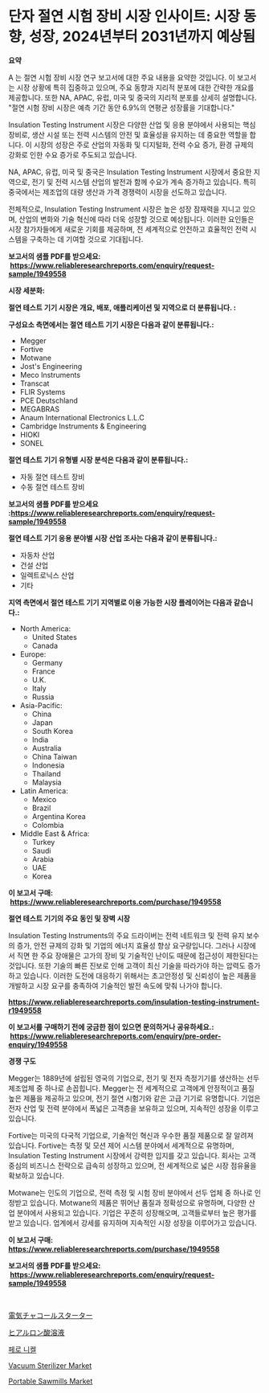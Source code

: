 <p><h1>단자 절연 시험 장비 시장 인사이트: 시장 동향, 성장, 2024년부터 2031년까지 예상됨</h1></p><p><strong>요약</strong></p>
<p><p>A 는 절연 시험 장비 시장 연구 보고서에 대한 주요 내용을 요약한 것입니다. 이 보고서는 시장 상황에 특히 집중하고 있으며, 주요 동향과 지리적 분포에 대한 간략한 개요를 제공합니다. 또한 NA, APAC, 유럽, 미국 및 중국의 지리적 분포를 상세히 설명합니다. "절연 시험 장비 시장은 예측 기간 동안 6.9%의 연평균 성장률을 기대합니다."</p><p>Insulation Testing Instrument 시장은 다양한 산업 및 응용 분야에서 사용되는 핵심 장비로, 생산 시설 또는 전력 시스템의 안전 및 효율성을 유지하는 데 중요한 역할을 합니다. 이 시장의 성장은 주로 산업의 자동화 및 디지털화, 전력 수요 증가, 환경 규제의 강화로 인한 수요 증가로 주도되고 있습니다.</p><p>NA, APAC, 유럽, 미국 및 중국은 Insulation Testing Instrument 시장에서 중요한 지역으로, 전기 및 전력 시스템 산업의 발전과 함께 수요가 계속 증가하고 있습니다. 특히 중국에서는 제조업의 대량 생산과 가격 경쟁력이 시장을 선도하고 있습니다.</p><p>전체적으로, Insulation Testing Instrument 시장은 높은 성장 잠재력을 지니고 있으며, 산업의 변화와 기술 혁신에 따라 더욱 성장할 것으로 예상됩니다. 이러한 요인들은 시장 참가자들에게 새로운 기회를 제공하며, 전 세계적으로 안전하고 효율적인 전력 시스템을 구축하는 데 기여할 것으로 기대됩니다.</p></p>
<p><strong>보고서의 샘플 PDF를 받으세요: &nbsp;<a href="https://www.reliableresearchreports.com/enquiry/request-sample/1949558">https://www.reliableresearchreports.com/enquiry/request-sample/1949558</a></strong></p>
<p><strong>시장 세분화:</strong></p>
<p><strong> 절연 테스트 기기 시장은 개요, 배포, 애플리케이션 및 지역으로 더 분류됩니다. :</strong></p>
<p><strong>구성요소 측면에서는 절연 테스트 기기 시장은 다음과 같이 분류됩니다.:</strong></p>
<p><ul><li>Megger</li><li>Fortive</li><li>Motwane</li><li>Jost's Engineering</li><li>Meco Instruments</li><li>Transcat</li><li>FLIR Systems</li><li>PCE Deutschland</li><li>MEGABRAS</li><li>Anaum International Electronics L.L.C</li><li>Cambridge Instruments & Engineering</li><li>HIOKI</li><li>SONEL</li></ul></p>
<p><strong> 절연 테스트 기기 유형별 시장 분석은 다음과 같이 분류됩니다.:</strong></p>
<p><ul><li>자동 절연 테스트 장비</li><li>수동 절연 테스트 장비</li></ul></p>
<p><strong>보고서의 샘플 PDF를 받으세요 :<a href="https://www.reliableresearchreports.com/enquiry/request-sample/1949558">https://www.reliableresearchreports.com/enquiry/request-sample/1949558</a></strong></p>
<p><strong> 절연 테스트 기기 응용 분야별 시장 산업 조사는 다음과 같이 분류됩니다.:</strong></p>
<p><ul><li>자동차 산업</li><li>건설 산업</li><li>일렉트로닉스 산업</li><li>기타</li></ul></p>
<p><strong>지역 측면에서 절연 테스트 기기 지역별로 이용 가능한 시장 플레이어는 다음과 같습니다.:</strong></p>
<p><ul>
    <li>
        North America:
        <ul>
            <li>United States</li>
            <li>Canada</li>
        </ul>
    </li>
    <li>
        Europe:
        <ul>
            <li>Germany</li>
            <li>France</li>
            <li>U.K.</li>
            <li>Italy</li>
            <li>Russia</li>
        </ul>
    </li>
    <li>
        Asia-Pacific:
        <ul>
            <li>China</li>
            <li>Japan</li>
            <li>South Korea</li>
            <li>India</li>
            <li>Australia</li>
            <li>China Taiwan</li>
            <li>Indonesia</li>
            <li>Thailand</li>
            <li>Malaysia</li>
        </ul>
    </li>
    <li>
        Latin America:
        <ul>
            <li>Mexico</li>
            <li>Brazil</li>
            <li>Argentina Korea</li>
            <li>Colombia</li>
        </ul>
    </li>
    <li>
        Middle East & Africa:
        <ul>
            <li>Turkey</li>
            <li>Saudi</li>
            <li>Arabia</li>
            <li>UAE</li>
            <li>Korea</li>
        </ul>
    </li>
    </ul></p>
<p><strong>이 보고서 구매: &nbsp;<a href="https://www.reliableresearchreports.com/purchase/1949558">https://www.reliableresearchreports.com/purchase/1949558</a></strong></p>
<p><strong>절연 테스트 기기의 주요 동인 및 장벽 시장</strong></p>
<p><p>Insulation Testing Instruments의 주요 드라이버는 전력 네트워크 및 전력 유지 보수의 증가, 안전 규제의 강화 및 기업의 에너지 효율성 향상 요구량입니다. 그러나 시장에서 직면 한 주요 장애물은 고가의 장비 및 기술적인 난이도 때문에 접근성이 제한된다는 것입니다. 또한 기술의 빠른 진보로 인해 고객이 최신 기술을 따라가야 하는 압력도 증가하고 있습니다. 이러한 도전에 대응하기 위해서는 초고안정성 및 신뢰성이 높은 제품을 개발하고 시장 요구를 충족하여 기술적인 발전 속도에 맞춰 나가야 합니다.</p></p>
<p><strong><a href="https://www.reliableresearchreports.com/insulation-testing-instrument-r1949558">https://www.reliableresearchreports.com/insulation-testing-instrument-r1949558</a></strong></p>
<p><strong>이 보고서를 구매하기 전에 궁금한 점이 있으면 문의하거나 공유하세요.: &nbsp;<a href="https://www.reliableresearchreports.com/enquiry/pre-order-enquiry/1949558">https://www.reliableresearchreports.com/enquiry/pre-order-enquiry/1949558</a></strong></p>
<p><strong>경쟁 구도</strong></p>
<p><p>Megger는 1889년에 설립된 영국의 기업으로, 전기 및 전자 측정기기를 생산하는 선두 제조업체 중 하나로 손꼽힙니다. Megger는 전 세계적으로 고객에게 안정적이고 품질 높은 제품을 제공하고 있으며, 전기 절연 시험기와 같은 고급 기기로 유명합니다. 기업은 전자 산업 및 전력 분야에서 폭넓은 고객층을 보유하고 있으며, 지속적인 성장을 이루고 있습니다.</p><p>Fortive는 미국의 다국적 기업으로, 기술적인 혁신과 우수한 품질 제품으로 잘 알려져 있습니다. Fortive는 측정 및 모션 제어 시스템 분야에서 세계적으로 유명하며, Insulation Testing Instrument 시장에서 강력한 입지를 갖고 있습니다. 회사는 고객 중심의 비즈니스 전략으로 급속히 성장하고 있으며, 전 세계적으로 넓은 시장 점유율을 확보하고 있습니다.</p><p>Motwane는 인도의 기업으로, 전력 측정 및 시험 장비 분야에서 선두 업체 중 하나로 인정받고 있습니다. Motwane의 제품은 뛰어난 품질과 정확성으로 유명하며, 다양한 산업 분야에서 사용되고 있습니다. 기업은 꾸준히 성장해오며, 고객들로부터 높은 평가를 받고 있습니다. 업계에서 강세를 유지하며 지속적인 시장 성장을 이루어가고 있습니다.</p></p>
<p><strong>이 보고서 구매: &nbsp; <a href="https://www.reliableresearchreports.com/purchase/1949558">https://www.reliableresearchreports.com/purchase/1949558</a></strong></p>
<p><strong>보고서의 샘플 PDF를 받으세요: &nbsp;<a href="https://www.reliableresearchreports.com/enquiry/request-sample/1949558">https://www.reliableresearchreports.com/enquiry/request-sample/1949558</a></strong><strong></strong></p>
<p>&nbsp;</p>
<p><p><a href="https://github.com/nemesis2824/Market-Research-Report-List-1/blob/main/171132830359.md">電気チャコールスターター</a></p><p><a href="https://medium.com/@rodhoppe07/%E3%83%92%E3%82%A2%E3%83%AB%E3%83%AD%E3%83%B3%E9%85%B8%E3%82%BD%E3%83%AA%E3%83%A5%E3%83%BC%E3%82%B7%E3%83%A7%E3%83%B3%E5%B8%82%E5%A0%B4%E3%81%AE%E3%82%B7%E3%82%A7%E3%82%A2%E3%81%AE%E9%80%B2%E5%8C%96%E3%81%A8%E5%B8%82%E5%A0%B4%E6%88%90%E9%95%B7%E3%83%88%E3%83%AC%E3%83%B3%E3%83%892024%E5%B9%B4%E3%81%8B%E3%82%892031%E5%B9%B4%E3%81%BE%E3%81%A7-92b24db8bbbc">ヒアルロン酸溶液</a></p><p><a href="https://medium.com/@jerrodhilll68/%ED%8E%98%EB%A1%9C%EB%8B%88%EC%BC%88-%EC%8B%9C%EC%9E%A5-%EB%8F%99%ED%96%A5-%EB%B0%8F-%EC%8B%9C%EC%9E%A5-%EB%B6%84%EC%84%9D%EC%9D%80-2024%EB%85%84%EB%B6%80%ED%84%B0-2031%EB%85%84%EA%B9%8C%EC%A7%80-%EC%98%88%EC%83%81%EB%90%A9%EB%8B%88%EB%8B%A4-d25b0da4c9b5">페로 니켈</a></p><p><a href="https://github.com/globismark/Market-Research-Report-List-2/blob/main/vacuum-sterilizer-market.md">Vacuum Sterilizer Market</a></p><p><a href="https://iodized-pantydraco-05c.notion.site/Portable-Sawmills-Market-Trends-and-Market-Analysis-forecasted-for-period-2024-2031-ebafee12e1784cb78e9e22702f15abf5">Portable Sawmills Market</a></p></p>